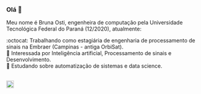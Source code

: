 ### Olá 👋

Meu nome é Bruna Osti, engenheira de computação pela Universidade Tecnológica Federal do Paraná (12/2020), atualmente:

:octocat: Trabalhando como estagiária de engenharia de processamento de sinais na Embraer (Campinas - antiga OrbiSat). <br>
:telescope:  Interessada por Inteligência artificial, Processamento de sinais e Desenvolvimento. <br>
:ledger:  Estudando sobre automatização de sistemas e data science.<br> 
<br>

<a href = "https://www.linkedin.com/in/brunaosti19/"><img src="https://media.glassdoor.com/sqll/34865/linkedin-squarelogo-1559685522766.png" width=20 height=20></a> 
